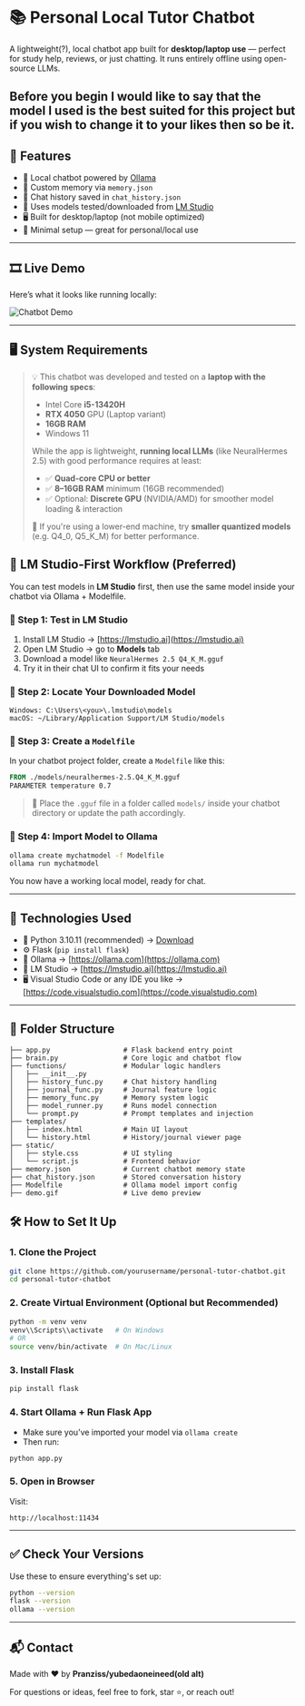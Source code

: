 # 📚 Personal Local Tutor Chatbot

A lightweight(?), local chatbot app built for **desktop/laptop use** — perfect for study help, reviews, or just chatting. It runs entirely offline using open-source LLMs.

Before you begin I would like to say that the model I used is the best suited for this project but if you wish to change it to your likes then so be it.
---

## 🚀 Features

- 💬 Local chatbot powered by [Ollama](https://ollama.com)
- 🧠 Custom memory via `memory.json`
- 📓 Chat history saved in `chat_history.json`
- 🧠 Uses models tested/downloaded from [LM Studio](https://lmstudio.ai/)
- 🖥️ Built for desktop/laptop (not mobile optimized)
- 🔧 Minimal setup — great for personal/local use

---

## 🎞️ Live Demo

Here’s what it looks like running locally:

![Chatbot Demo](demo.gif)

---
## 🖥️ System Requirements

> 💡 This chatbot was developed and tested on a **laptop with the following specs**:
>
> - Intel Core **i5-13420H**
> - **RTX 4050** GPU (Laptop variant)
> - **16GB RAM**
> - Windows 11
>
> While the app is lightweight, **running local LLMs** (like NeuralHermes 2.5) with good performance requires at least:
>
> - ✅ **Quad-core CPU or better**
> - ✅ **8–16GB RAM** minimum (16GB recommended)
> - ✅ Optional: **Discrete GPU** (NVIDIA/AMD) for smoother model loading & interaction
>
> 📝 If you're using a lower-end machine, try **smaller quantized models** (e.g. Q4_0, Q5_K_M) for better performance.

## 🧠 LM Studio-First Workflow (Preferred)

You can test models in **LM Studio** first, then use the same model inside your chatbot via Ollama + Modelfile.

### 🔹 Step 1: Test in LM Studio

1. Install LM Studio → [https://lmstudio.ai](https://lmstudio.ai)
2. Open LM Studio → go to **Models** tab
3. Download a model like `NeuralHermes 2.5 Q4_K_M.gguf`
4. Try it in their chat UI to confirm it fits your needs

### 🔹 Step 2: Locate Your Downloaded Model

```
Windows: C:\Users\<you>\.lmstudio\models
macOS: ~/Library/Application Support/LM Studio/models
```

### 🔹 Step 3: Create a `Modelfile`

In your chatbot project folder, create a `Modelfile` like this:

```Dockerfile
FROM ./models/neuralhermes-2.5.Q4_K_M.gguf
PARAMETER temperature 0.7
```

> 📌 Place the `.gguf` file in a folder called `models/` inside your chatbot directory or update the path accordingly.

### 🔹 Step 4: Import Model to Ollama

```bash
ollama create mychatmodel -f Modelfile
ollama run mychatmodel
```

You now have a working local model, ready for chat.

---

## 🔧 Technologies Used

- 🐍 Python 3.10.11 (recommended) → [Download](https://www.python.org/downloads/release/python-3100/)
- ⚙️ Flask (`pip install flask`)
- 🤖 Ollama → [https://ollama.com](https://ollama.com)
- 🧠 LM Studio → [https://lmstudio.ai](https://lmstudio.ai)
- 🖥️ Visual Studio Code or any IDE you like → [https://code.visualstudio.com](https://code.visualstudio.com)

---

## 📁 Folder Structure

```
├── app.py                  # Flask backend entry point
├── brain.py                # Core logic and chatbot flow
├── functions/              # Modular logic handlers
│   ├── __init__.py
│   ├── history_func.py     # Chat history handling
│   ├── journal_func.py     # Journal feature logic
│   ├── memory_func.py      # Memory system logic
│   ├── model_runner.py     # Runs model connection
│   └── prompt.py           # Prompt templates and injection
├── templates/
│   ├── index.html          # Main UI layout
│   └── history.html        # History/journal viewer page
├── static/
│   ├── style.css           # UI styling
│   └── script.js           # Frontend behavior
├── memory.json             # Current chatbot memory state
├── chat_history.json       # Stored conversation history
├── Modelfile               # Ollama model import config
├── demo.gif                # Live demo preview
```

## 🛠️ How to Set It Up

### 1. Clone the Project

```bash
git clone https://github.com/yourusername/personal-tutor-chatbot.git
cd personal-tutor-chatbot
```

### 2. Create Virtual Environment (Optional but Recommended)

```bash
python -m venv venv
venv\\Scripts\\activate   # On Windows
# OR
source venv/bin/activate  # On Mac/Linux
```

### 3. Install Flask

```bash
pip install flask
```

### 4. Start Ollama + Run Flask App

- Make sure you’ve imported your model via `ollama create`
- Then run:

```bash
python app.py
```

### 5. Open in Browser

Visit:

```
http://localhost:11434
```

---

## ✅ Check Your Versions

Use these to ensure everything's set up:

```bash
python --version
flask --version
ollama --version
```

---

## 📬 Contact

Made with ❤️ by **Pranziss/yubedaoneineed(old alt)**

For questions or ideas, feel free to fork, star ⭐, or reach out!
